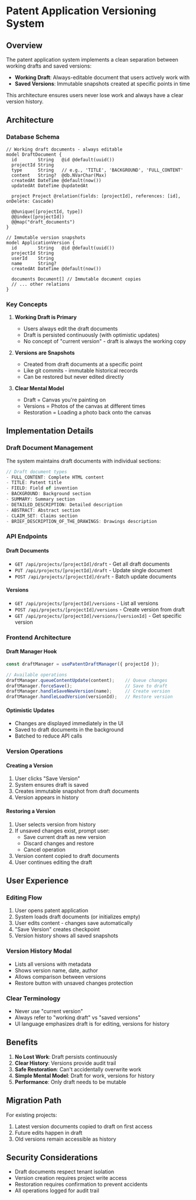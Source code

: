 # Patent Application Versioning System

## Overview

The patent application system implements a clean separation between working drafts and saved versions:

- **Working Draft**: Always-editable document that users actively work with
- **Saved Versions**: Immutable snapshots created at specific points in time

This architecture ensures users never lose work and always have a clear version history.

## Architecture

### Database Schema

```prisma
// Working draft documents - always editable
model DraftDocument {
  id        String   @id @default(uuid())
  projectId String
  type      String   // e.g., 'TITLE', 'BACKGROUND', 'FULL_CONTENT'
  content   String?  @db.NVarChar(Max)
  createdAt DateTime @default(now())
  updatedAt DateTime @updatedAt
  
  project Project @relation(fields: [projectId], references: [id], onDelete: Cascade)
  
  @@unique([projectId, type])
  @@index([projectId])
  @@map("draft_documents")
}

// Immutable version snapshots
model ApplicationVersion {
  id        String   @id @default(uuid())
  projectId String
  userId    String
  name      String?
  createdAt DateTime @default(now())
  
  documents Document[] // Immutable document copies
  // ... other relations
}
```

### Key Concepts

1. **Working Draft is Primary**
   - Users always edit the draft documents
   - Draft is persisted continuously (with optimistic updates)
   - No concept of "current version" - draft is always the working copy

2. **Versions are Snapshots**
   - Created from draft documents at a specific point
   - Like git commits - immutable historical records
   - Can be restored but never edited directly

3. **Clear Mental Model**
   - Draft = Canvas you're painting on
   - Versions = Photos of the canvas at different times
   - Restoration = Loading a photo back onto the canvas

## Implementation Details

### Draft Document Management

The system maintains draft documents with individual sections:

```typescript
// Draft document types
- FULL_CONTENT: Complete HTML content
- TITLE: Patent title
- FIELD: Field of invention
- BACKGROUND: Background section
- SUMMARY: Summary section
- DETAILED_DESCRIPTION: Detailed description
- ABSTRACT: Abstract section
- CLAIM_SET: Claims section
- BRIEF_DESCRIPTION_OF_THE_DRAWINGS: Drawings description
```

### API Endpoints

#### Draft Documents
- `GET /api/projects/[projectId]/draft` - Get all draft documents
- `PUT /api/projects/[projectId]/draft` - Update single document
- `POST /api/projects/[projectId]/draft` - Batch update documents

#### Versions
- `GET /api/projects/[projectId]/versions` - List all versions
- `POST /api/projects/[projectId]/versions` - Create version from draft
- `GET /api/projects/[projectId]/versions/[versionId]` - Get specific version

### Frontend Architecture

#### Draft Manager Hook
```typescript
const draftManager = usePatentDraftManager({ projectId });

// Available operations
draftManager.queueContentUpdate(content);    // Queue changes
draftManager.forceSave();                    // Save to draft
draftManager.handleSaveNewVersion(name);     // Create version
draftManager.handleLoadVersion(versionId);   // Restore version
```

#### Optimistic Updates
- Changes are displayed immediately in the UI
- Saved to draft documents in the background
- Batched to reduce API calls

### Version Operations

#### Creating a Version
1. User clicks "Save Version"
2. System ensures draft is saved
3. Creates immutable snapshot from draft documents
4. Version appears in history

#### Restoring a Version
1. User selects version from history
2. If unsaved changes exist, prompt user:
   - Save current draft as new version
   - Discard changes and restore
   - Cancel operation
3. Version content copied to draft documents
4. User continues editing the draft

## User Experience

### Editing Flow
1. User opens patent application
2. System loads draft documents (or initializes empty)
3. User edits content - changes save automatically
4. "Save Version" creates checkpoint
5. Version history shows all saved snapshots

### Version History Modal
- Lists all versions with metadata
- Shows version name, date, author
- Allows comparison between versions
- Restore button with unsaved changes protection

### Clear Terminology
- Never use "current version" 
- Always refer to "working draft" vs "saved versions"
- UI language emphasizes draft is for editing, versions for history

## Benefits

1. **No Lost Work**: Draft persists continuously
2. **Clear History**: Versions provide audit trail
3. **Safe Restoration**: Can't accidentally overwrite work
4. **Simple Mental Model**: Draft for work, versions for history
5. **Performance**: Only draft needs to be mutable

## Migration Path

For existing projects:
1. Latest version documents copied to draft on first access
2. Future edits happen in draft
3. Old versions remain accessible as history

## Security Considerations

- Draft documents respect tenant isolation
- Version creation requires project write access
- Restoration requires confirmation to prevent accidents
- All operations logged for audit trail 